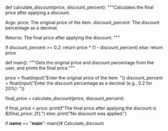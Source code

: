 def calculate_discount(price, discount_percent):
  """Calculates the final price after applying a discount.

  Args:
    price: The original price of the item.
    discount_percent: The discount percentage as a decimal.

  Returns:
    The final price after applying the discount.
  """

  if discount_percent >= 0.2:
    return price * (1 - discount_percent)
  else:
    return price


def main():
  """Gets the original price and discount percentage from the user, and prints the final price."""

  price = float(input("Enter the original price of the item: "))
  discount_percent = float(input("Enter the discount percentage as a decimal (e.g., 0.2 for 20%): "))

  final_price = calculate_discount(price, discount_percent)

  if final_price < price:
    print(f"The final price after applying the discount is ${final_price:.2f}.")
  else:
    print("No discount was applied.")


if __name__ == "__main__":
  main()# Calculate_discount
